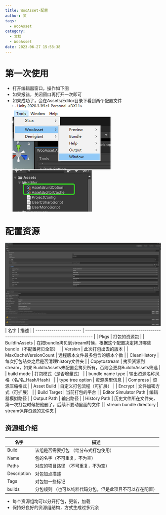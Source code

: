 ```yaml
---
title: WooAsset-配置
author: 灵
tags:
  - WooAsset
category:
  - 文档
  - WooAsset
date: 2023-06-27 15:58:38
---
```

# 第一次使用
* 打开编辑器窗口，操作如下图
* 如果报错，关闭窗口再打开一次即可
* 如果成功了，会在Assets/Editor目录下看到两个配置文件
![Alt text](../../../Pic/Doc/WooAsset/firstopen.png)
![Alt text](../../../Pic/Doc/WooAsset/configasset.png)

# 配置资源
![Alt text](../../../Pic/Doc/WooAsset/option_build.png)
| 名字                    | 描述                                                                               |
| ----------------------- | ---------------------------------------------------------------------------------- |
| Pkgs                    | 打包的资源包                                                                       |
| BuildInAssets           | 在把bundle拷贝到stream时候，根据这个配置决定拷贝哪些bundle（不配置拷贝全部）       |
| Version                 | 此次打包出去的版本                                                                 |
| MaxCacheVersionCount    | 远程版本文件最多包含的版本个数                                                     |
| CleanHistory            | 每次打包结束之后是否清理history文件夹                                              |
| Copytostream            | 拷贝资源到stream，如果  BuildInAssets未配置会拷贝所有，否则会更具BuildInAssets筛选 |
| build mode              | 打包模式（是否增量式）                                                             |
| bundle name type        | 输出资源名称风格（名/名_Hash/Hash）                                                |
| type tree option        | 资源类型信息                                                                       |
| Compress                | 资源压缩格式                                                                       |
| Asset Build             | 自定义打包流程（可扩展）                                                           |
| Encrypt                 | 文件加密方式（可扩展）                                                             |
| Build Target            | 当前打包的平台                                                                     |
| Editor Simulator Path   | 编辑器模拟路径                                                                     |
| Output Path             | 输出路径                                                                           |
| History Path            | 历史文件所在文件夹，第一次打包时候把他删了，后续不要动里面的文件                   |
| stream bundle directory | stream保存资源的文件夹                                                             |

## 资源组介绍
| 名字        | 描述                                                            |
| ----------- | --------------------------------------------------------------- |
| Build       | 该组是否需要打包 （给分布式打包使用）                           |
| Name        | 包的名字（不可重复，不为空）                                    |
| Paths       | 对应的项目路径  （不可重复，不为空）                            |
| Description | 对包加点描述                                                    |
| Tags        | 对包加一些标记                                                  |
| builds      | 分包规则       （也可以纯粹代码分包，但是此项目不可以存在配置） |


* 每个资源组均可以分开打包，更新，加载
* 保持好良好的资源组结构，方式生成过多冗余